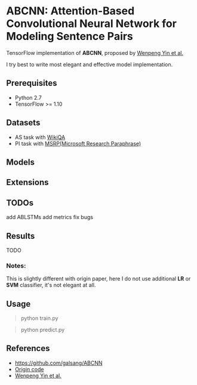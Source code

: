 
# ABCNN: Attention-Based Convolutional Neural Network for Modeling Sentence Pairs
TensorFlow implementation of **ABCNN**, proposed by [Wenpeng Yin et al.](https://arxiv.org/pdf/1512.05193.pdf)

I try best to write most elegant and effective model implementation. 

## Prerequisites

 - Python 2.7
 - TensorFlow >= 1.10 

## Datasets
- AS task with [WikiQA](https://www.microsoft.com/en-us/research/publication/wikiqa-a-challenge-dataset-for-open-domain-question-answering/)
- PI task with [MSRP(Microsoft Research Paraphrase)](https://www.microsoft.com/en-us/download/details.aspx?id=52398)

## Models

## Extensions


## TODOs
add ABLSTMs
add metrics
fix bugs

## Results
TODO

### Notes:
This is slightly different with origin paper, here I do not use additional **LR** or 
**SVM** classifier, it's not elegant at all.


## Usage
> python train.py

> python predict.py
 
## References

- https://github.com/galsang/ABCNN 
- [Origin code](https://github.com/yinwenpeng/Answer_Selection/tree/master/src)
- [Wenpeng Yin et al.](https://arxiv.org/pdf/1512.05193.pdf)

